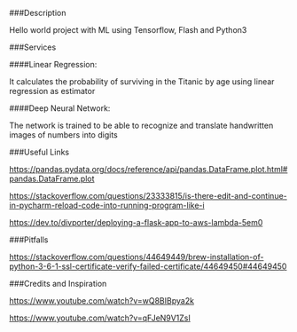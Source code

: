 ###Description

Hello world project with ML using Tensorflow, Flash and Python3

###Services

####Linear Regression: 

It calculates the probability of surviving in the Titanic by age using linear regression as estimator

####Deep Neural Network: 

The network is trained to be able to recognize and translate handwritten images of numbers into digits

###Useful Links

https://pandas.pydata.org/docs/reference/api/pandas.DataFrame.plot.html#pandas.DataFrame.plot

https://stackoverflow.com/questions/23333815/is-there-edit-and-continue-in-pycharm-reload-code-into-running-program-like-i

https://dev.to/divporter/deploying-a-flask-app-to-aws-lambda-5em0

###Pitfalls

https://stackoverflow.com/questions/44649449/brew-installation-of-python-3-6-1-ssl-certificate-verify-failed-certificate/44649450#44649450

###Credits and Inspiration

https://www.youtube.com/watch?v=wQ8BIBpya2k

https://www.youtube.com/watch?v=qFJeN9V1ZsI